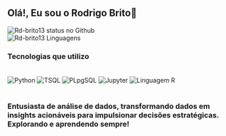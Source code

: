 ## Olá!, Eu sou o Rodrigo Brito👋  

   
   ![Rd-brito13 status no Github](https://github-readme-stats.vercel.app/api?username=Rd-Brito13&show_icons=true&theme=highcontrast)
   <br>
   ![Rd-brito13 Linguagens](https://github-readme-stats.vercel.app/api/top-langs/?username=Rd-brito13&hide_progress=true&theme=highcontrast)

   ### Tecnologias que utilizo
<div style="display: inline_block"><br>
   
  <img align="center" alt="Python"  src="https://img.shields.io/badge/Python-3776AB?style=for-the-badge&logo=python&logoColor=white">
  <img align="center" alt="TSQL"  src="https://img.shields.io/badge/Microsoft_SQL_Server-CC2927?style=for-the-badge&logo=microsoft-sql-server&logoColor=white">
  <img align="center" alt="PLpgSQL"  src="https://img.shields.io/badge/PostgreSQL-316192?style=for-the-badge&logo=postgresql&logoColor=white">
  <img align="center" alt="Jupyter"  src="https://img.shields.io/badge/Made%20with-Jupyter-orange?style=for-the-badge&logo=Jupyter">
  <img align="center" alt="Linguagem R"  src="https://img.shields.io/badge/Linguagem%20R-3776AB?style=for-the-badge&logo=r&logoColor=R">

 
          
          
</div>
 <br>
 
  ### Entusiasta de análise de dados, transformando dados em insights acionáveis para impulsionar decisões estratégicas. Explorando e aprendendo sempre! 

